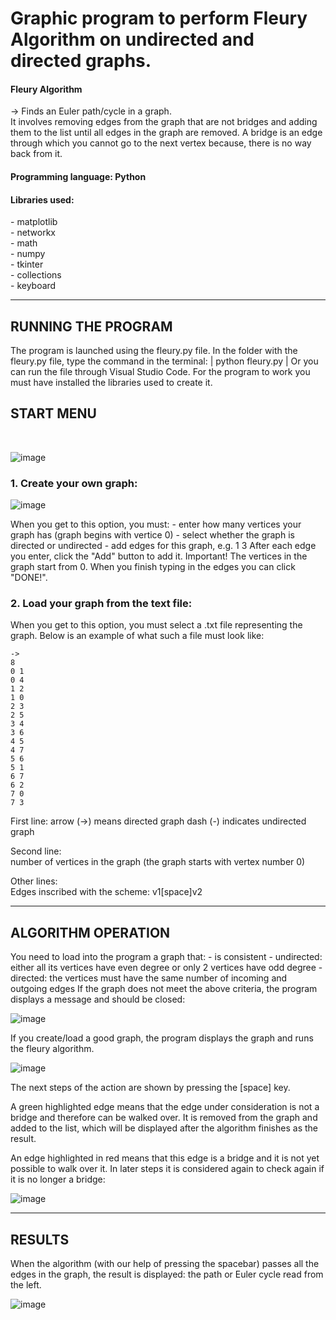 <h1>Graphic program to perform Fleury Algorithm on undirected and directed graphs.</h1>

<h4>Fleury Algorithm</h4> 
<p>-> Finds an Euler path/cycle in a graph.<br>  
It involves removing edges from the graph that are not bridges and adding them to the list until all edges in the graph are removed.  
A bridge is an edge through which you cannot go to the next vertex because, there is no way back from it. </p>

<h4>Programming language: Python</h4>  
<h4>Libraries used:</h4>  
    <p>- matplotlib<br>  
    - networkx  <br> 
    - math  <br> 
    - numpy  <br> 
    - tkinter  <br> 
    - collections  <br> 
    - keyboard </p>

_____________________________________________________________________________________________________________

<h2>RUNNING THE PROGRAM</h2>
<p>
The program is launched using the fleury.py file.  
In the folder with the fleury.py file, type the command in the terminal:  
| python fleury.py |  
Or you can run the file through Visual Studio Code.  
For the program to work you must have installed the libraries used to create it.
</p>

<h2>START MENU</h2> <br>  

![image](https://user-images.githubusercontent.com/61736185/234978717-d8e5b8cc-259a-4377-beca-346b4cfa15ac.png)

<h3>1. Create your own graph:  </h3>  

![image](https://user-images.githubusercontent.com/61736185/234984172-209e8f30-5514-4eea-9401-27171b678122.png)

<p>
When you get to this option, you must:  
    - enter how many vertices your graph has  (graph begins with vertice 0)
    - select whether the graph is directed or undirected  
    - add edges for this graph, e.g. 1 3   
    After each edge you enter, click the "Add" button to add it.  
Important! The vertices in the graph start from 0.  
When you finish typing in the edges you can click "DONE!".  
</p>


<h3>2. Load your graph from the text file:</h3>  
<p>
When you get to this option, you must select a .txt file representing the graph. 
Below is an example of what such a file must look like:  
</p>  

    ->
    8
    0 1
    0 4
    1 2
    1 0
    2 3
    2 5
    3 4
    3 6
    4 5
    4 7
    5 6
    5 1
    6 7
    6 2
    7 0
    7 3


<p>
First line:   
arrow (->) means directed graph   
dash (-) indicates undirected graph  

Second line:  
number of vertices in the graph (the graph starts with vertex number 0)  

Other lines:  
Edges inscribed with the scheme: v1[space]v2  
</p>

_____________________________________________________________________________________________________________

<h2>ALGORITHM OPERATION </h2>
<p>
You need to load into the program a graph that:  
        - is consistent  
        - undirected: either all its vertices have even degree or only 2 vertices have odd degree  
        - directed: the vertices must have the same number of incoming and outgoing edges  
If the graph does not meet the above criteria, the program displays a message and should be closed:  
</p>  

![image](https://user-images.githubusercontent.com/61736185/234979094-9f049af9-52f5-4dbe-93a2-b86aeb8c7119.png)

<p>
If you create/load a good graph, the program displays the graph and runs the fleury algorithm. 
</p>  

![image](https://user-images.githubusercontent.com/61736185/234978968-c42827a3-9c8c-4c1a-b8c1-9cf47d2e7a30.png)

<p>
The next steps of the action are shown by pressing the [space] key.  
</p><p>
A green highlighted edge means that the edge under consideration is not a bridge and therefore can be walked over.   
It is removed from the graph and added to the list, which will be displayed after the algorithm finishes as the result.  
</p><p>
An edge highlighted in red means that this edge is a bridge and it is not yet possible to walk over it. In later steps it is considered again to check again if it is no longer a bridge:  
</p>  

![image](https://user-images.githubusercontent.com/61736185/234979249-72daca4b-8352-4885-b834-3503eacd7e90.png)

_____________________________________________________________________________________________________________

<h2>RESULTS  </h2>
<p>
When the algorithm (with our help of pressing the spacebar) passes all the edges in the graph, the result is displayed: the path or Euler cycle read from the left.
</p>  

![image](https://user-images.githubusercontent.com/61736185/234979344-e47b7638-8c95-403b-ade6-68a4f62d8ed2.png)


